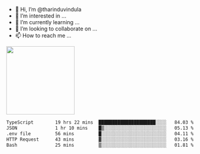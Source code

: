 - 👋 Hi, I’m @tharinduvindula
- 👀 I’m interested in ...
- 🌱 I’m currently learning ...
- 💞️ I’m looking to collaborate on ...
- 📫 How to reach me ...

<!---
tharinduvindula/tharinduvindula is a ✨ special ✨ repository because its `README.md` (this file) appears on your GitHub profile.
You can click the Preview link to take a look at your changes.
--->

<img height="180em" src="https://github-readme-stats.vercel.app/api?username=tharinduvindula&show_icons=true&hide_border=false&&count_private=true&include_all_commits=true" />


<!--START_SECTION:waka-->

```txt
TypeScript        19 hrs 22 mins  █████████████████████░░░░   84.03 %
JSON              1 hr 10 mins    █▒░░░░░░░░░░░░░░░░░░░░░░░   05.13 %
.env file         56 mins         █░░░░░░░░░░░░░░░░░░░░░░░░   04.11 %
HTTP Request      43 mins         ▓░░░░░░░░░░░░░░░░░░░░░░░░   03.16 %
Bash              25 mins         ▒░░░░░░░░░░░░░░░░░░░░░░░░   01.81 %
```

<!--END_SECTION:waka-->
